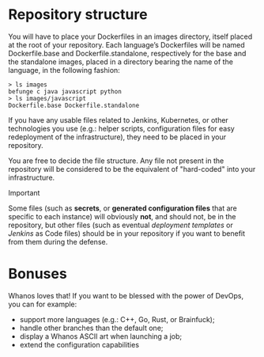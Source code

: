 # Repository structure

You will have to place your Dockerfiles in an images directory, itself placed at the root of your repository.
Each language’s Dockerfiles will be named Dockerfile.base and Dockerfile.standalone, respectively for the
base and the standalone images, placed in a directory bearing the name of the language, in the following
fashion:

```console
> ls images
befunge c java javascript python
> ls images/javascript
Dockerfile.base Dockerfile.standalone
```

If you have any usable files related to Jenkins, Kubernetes, or other technologies you use (e.g.: helper scripts, configuration files for easy redeployment of the infrastructure), they need to be placed in your repository.

You are free to decide the file structure.
Any file not present in the repository will be considered to be the equivalent of "hard-coded" into your infrastructure.

> [!important]
> Some files (such as **secrets**, or **generated configuration files** that are specific to each instance) will obviously **not**, and should not, be in the repository, but other files (such as eventual *deployment templates* or *Jenkins* as Code files) should be in your repository if you want to benefit from them during the defense.


# Bonuses
Whanos loves that!
If you want to be blessed with the power of DevOps, you can for example:
- support more languages (e.g.: C++, Go, Rust, or Brainfuck);
- handle other branches than the default one;
- display a Whanos ASCII art when launching a job;
- extend the configuration capabilities
